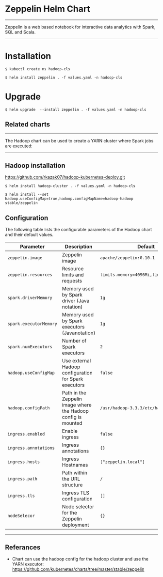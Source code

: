# Zeppelin Helm Chart
-------------------------------------------------------------------------------------------------------

Zeppelin is a web based notebook for interactive data analytics with Spark, SQL and Scala.

-------------------------------------------------------------------------------------------------------

# Installation

```
$ kubectl create ns hadoop-cls
```

```
$ helm install zeppelin . -f values.yaml -n hadoop-cls
```

# Upgrade


```
$ helm upgrade  --install zeppelin . -f values.yaml -n hadoop-cls
```

## Related charts

-------------------------------------------------------------------------------------------------------

The Hadoop chart can be used to create a YARN cluster where Spark jobs are executed:

-------------------------------------------------------------------------------------------------------
## Hadoop installation

https://github.com/rkazak07/hadoop-kubernetes-deploy.git


```
$ helm install hadoop-cluster . -f values.yaml -n hadoop-cls
```
```
$ helm install --set hadoop.useConfigMap=true,hadoop.configMapName=hadoop-hadoop stable/zeppelin
```


## Configuration

The following table lists the configurable parameters of the Hadoop chart and their default values.

| Parameter                              | Description                                                      | Default                                                           |
| -------------------------------------- | ---------------------------------------------------------------- | ----------------------------------------------------------------- |
| `zeppelin.image`                       | Zeppelin image                                                   | `apache/zeppelin:0.10.1`                                       
| `zeppelin.resources`                   | Resource limits and requests                                     | `limits.memory=4096Mi,limits.cpu=2000m`                                                           |
| `spark.driverMemory`                   | Memory used by Spark driver (Java notation)                      | `1g`
| `spark.executorMemory`                 | Memory used by Spark executors (Javanotation)                           | `1g`                                                            |
| `spark.numExecutors`                   |Number of Spark executors                                        | `2`
| `hadoop.useConfigMap`                  | Use external Hadoop configuration for Spark executors                                         | `false`                                                               |
| `hadoop.configPath`                    | 	Path in the Zeppelin image where the Hadoop config is mounted   | `/usr/hadoop-3.3.3/etc/hadoop`    |
| `ingress.enabled`                      | Enable ingress                                                  | `false`                                                               |
| `ingress.annotations`                  | Ingress annotations                                                 | `{}`                                                               |
| `ingress.hosts`                        | Ingress Hostnames                                                 | `["zeppelin.local"]`    |
| `ingress.path`                         | Path within the URL structure                                      | `/`                                                            |
| `ingress.tls`                          | Ingress TLS configuration                                          | `[]`                                                               |
| `nodeSelecor`                          | 	Node selector for the Zeppelin deployment                        | `{}`    |


---


## Referances

- Chart can use the hadoop config for the hadoop cluster and use the YARN executor: https://github.com/kubernetes/charts/tree/master/stable/zeppelin
